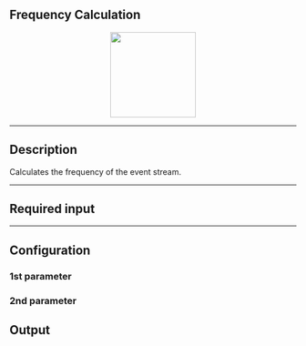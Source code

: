 ## Frequency Calculation

<p align="center"> 
    <img src="icon.png" width="150px;" class="pe-image-documentation"/>
</p>

***

## Description

Calculates the frequency of the event stream.

***

## Required input


***

## Configuration

### 1st parameter


### 2nd parameter

## Output